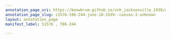 ```yaml
---
annotation_page_uri: https://benwbrum.github.io/znh_jacksonville_1939/annotations/s1576-t86-244-june-18-1939--canvas-1-unknown.json
annotation_page_slug: s1576-t86-244-june-18-1939--canvas-1-unknown
layout: annotation_page
manifest_label: S1576 , T86-244

---
```

